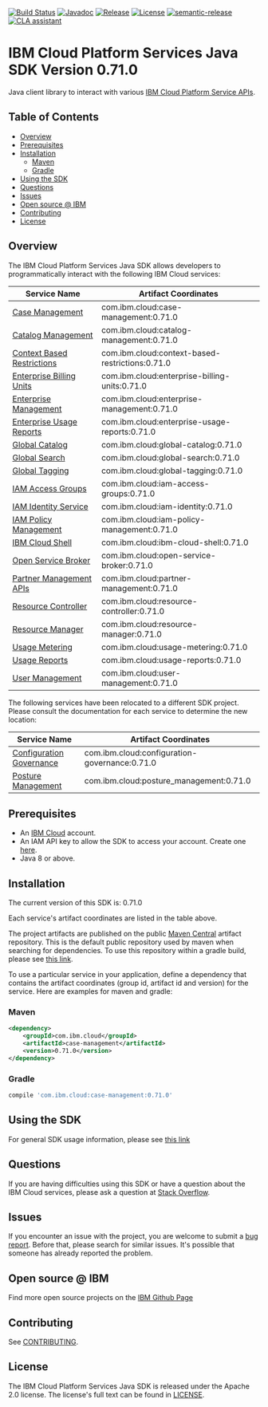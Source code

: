 [![Build Status](https://github.com/IBM/platform-services-java-sdk/actions/workflows/build.yaml/badge.svg)](https://github.com/IBM/platform-services-java-sdk/actions/workflows/build.yaml)
[![Javadoc](https://img.shields.io/static/v1?label=javadoc&message=latest&color=blue)](https://ibm.github.io/platform-services-java-sdk/docs/latest)
[![Release](https://img.shields.io/github/v/release/IBM/platform-services-java-sdk)](https://github.com/IBM/platform-services-java-sdk/releases/latest)
[![License](https://img.shields.io/badge/License-Apache%202.0-blue.svg)](https://opensource.org/licenses/Apache-2.0)
[![semantic-release](https://img.shields.io/badge/%20%20%F0%9F%93%A6%F0%9F%9A%80-semantic--release-e10079.svg)](https://github.com/semantic-release/semantic-release)
[![CLA assistant](https://cla-assistant.io/readme/badge/IBM/platform-services-java-sdk)](https://cla-assistant.io/IBM/platform-services-java-sdk)



# IBM Cloud Platform Services Java SDK Version 0.71.0

Java client library to interact with various 
[IBM Cloud Platform Service APIs](https://cloud.ibm.com/docs?tab=api-docs&category=platform_services).

## Table of Contents

<!--
  The TOC below is generated using the `markdown-toc` node package.

      https://github.com/jonschlinkert/markdown-toc

  You should regenerate the TOC after making changes to this file.

      npx markdown-toc --maxdepth 4 -i README.md
  -->

<!-- toc -->

- [Overview](#overview)
- [Prerequisites](#prerequisites)
- [Installation](#installation)
  * [Maven](#maven)
  * [Gradle](#gradle)
- [Using the SDK](#using-the-sdk)
- [Questions](#questions)
- [Issues](#issues)
- [Open source @ IBM](#open-source--ibm)
- [Contributing](#contributing)
- [License](#license)

<!-- tocstop -->

## Overview

The IBM Cloud Platform Services Java SDK allows developers to programmatically interact with the following IBM Cloud services:

Service Name | Artifact Coordinates
--- | --- 
[Case Management](https://cloud.ibm.com/apidocs/case-management?code=java) | com.ibm.cloud:case-management:0.71.0
[Catalog Management](https://cloud.ibm.com/apidocs/resource-catalog/private-catalog?code=java) | com.ibm.cloud:catalog-management:0.71.0
[Context Based Restrictions](https://cloud.ibm.com/apidocs/context-based-restrictions?code=java) | com.ibm.cloud:context-based-restrictions:0.71.0
[Enterprise Billing Units](https://cloud.ibm.com/apidocs/enterprise-apis/billing-unit?code=java) | com.ibm.cloud:enterprise-billing-units:0.71.0
[Enterprise Management](https://cloud.ibm.com/apidocs/enterprise-apis/enterprise?code=java) | com.ibm.cloud:enterprise-management:0.71.0
[Enterprise Usage Reports](https://cloud.ibm.com/apidocs/enterprise-apis/resource-usage-reports?code=java) | com.ibm.cloud:enterprise-usage-reports:0.71.0
[Global Catalog](https://cloud.ibm.com/apidocs/resource-catalog/global-catalog?code=java) | com.ibm.cloud:global-catalog:0.71.0
[Global Search](https://cloud.ibm.com/apidocs/search?code=java) | com.ibm.cloud:global-search:0.71.0
[Global Tagging](https://cloud.ibm.com/apidocs/tagging?code=java) | com.ibm.cloud:global-tagging:0.71.0
[IAM Access Groups](https://cloud.ibm.com/apidocs/iam-access-groups?code=java) | com.ibm.cloud:iam-access-groups:0.71.0
[IAM Identity Service](https://cloud.ibm.com/apidocs/iam-identity-token-api?code=java) | com.ibm.cloud:iam-identity:0.71.0
[IAM Policy Management](https://cloud.ibm.com/apidocs/iam-policy-management?code=java) | com.ibm.cloud:iam-policy-management:0.71.0
[IBM Cloud Shell](https://cloud.ibm.com/apidocs/cloudshell?code=java) | com.ibm.cloud:ibm-cloud-shell:0.71.0
[Open Service Broker](https://cloud.ibm.com/apidocs/resource-controller/ibm-cloud-osb-api?code=java) | com.ibm.cloud:open-service-broker:0.71.0
[Partner Management APIs](https://cloud.ibm.com/apidocs/partner-apis/partner?code=go) | com.ibm.cloud:partner-management:0.71.0
[Resource Controller](https://cloud.ibm.com/apidocs/resource-controller/resource-controller?code=java) | com.ibm.cloud:resource-controller:0.71.0
[Resource Manager](https://cloud.ibm.com/apidocs/resource-controller/resource-manager?code=java) | com.ibm.cloud:resource-manager:0.71.0
[Usage Metering](https://cloud.ibm.com/apidocs/usage-metering?code=java) | com.ibm.cloud:usage-metering:0.71.0
[Usage Reports](https://cloud.ibm.com/apidocs/metering-reporting?code=java) | com.ibm.cloud:usage-reports:0.71.0
[User Management](https://cloud.ibm.com/apidocs/user-management?code=java) | com.ibm.cloud:user-management:0.71.0

The following services have been relocated to a different SDK project.
Please consult the documentation for each service to determine the new location:

Service Name | Artifact Coordinates
--- | --- 
[Configuration Governance](https://cloud.ibm.com/apidocs/security-compliance/config?code=java) | com.ibm.cloud:configuration-governance:0.71.0
[Posture Management](https://cloud.ibm.com/apidocs/security-compliance/posture?code=java) | com.ibm.cloud:posture_management:0.71.0

## Prerequisites

[ibm-cloud-onboarding]: https://cloud.ibm.com/registration

* An [IBM Cloud][ibm-cloud-onboarding] account.
* An IAM API key to allow the SDK to access your account. Create one [here](https://cloud.ibm.com/iam/apikeys).
* Java 8 or above.

## Installation
The current version of this SDK is: 0.71.0

Each service's artifact coordinates are listed in the table above.

The project artifacts are published on the public [Maven Central](https://repo1.maven.org/maven2/)
artifact repository.  This is the default public repository used by maven when searching for dependencies.
To use this repository within a gradle build, please see
[this link](https://docs.gradle.org/current/userguide/declaring_repositories.html).

To use a particular service in your application, define a dependency that contains the
artifact coordinates (group id, artifact id and version) for the service.
Here are examples for maven and gradle:

### Maven

```xml
<dependency>
    <groupId>com.ibm.cloud</groupId>
    <artifactId>case-management</artifactId>
    <version>0.71.0</version>
</dependency>
```

### Gradle
```gradle
compile 'com.ibm.cloud:case-management:0.71.0'
```

## Using the SDK
For general SDK usage information, please see [this link](https://github.com/IBM/ibm-cloud-sdk-common/blob/main/README.md)

## Questions

If you are having difficulties using this SDK or have a question about the IBM Cloud services,
please ask a question at
[Stack Overflow](http://stackoverflow.com/questions/ask?tags=ibm-cloud).

## Issues
If you encounter an issue with the project, you are welcome to submit a
[bug report](https://github.com/IBM/platform-services-java-sdk/issues).
Before that, please search for similar issues. It's possible that someone has already reported the problem.

## Open source @ IBM
Find more open source projects on the [IBM Github Page](http://ibm.github.io/)

## Contributing
See [CONTRIBUTING](CONTRIBUTING.md).

## License

The IBM Cloud Platform Services Java SDK is released under the Apache 2.0 license.
The license's full text can be found in
[LICENSE](LICENSE).
